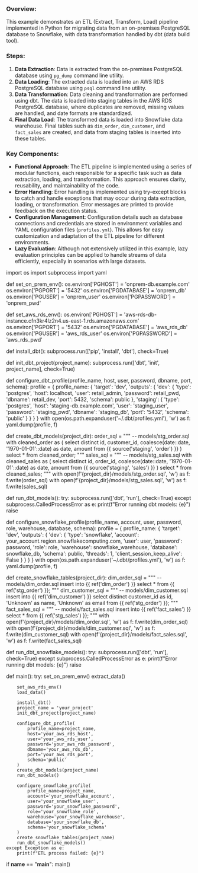 ### Overview:
This example demonstrates an ETL (Extract, Transform, Load) pipeline implemented in Python for migrating data from an on-premises PostgreSQL database to Snowflake, with data transformation handled by dbt (data build tool).

### Steps:
1. **Data Extraction**: Data is extracted from the on-premises PostgreSQL database using `pg_dump` command line utility.
2. **Data Loading**: The extracted data is loaded into an AWS RDS PostgreSQL database using `psql` command line utility.
3. **Data Transformation**: Data cleaning and transformation are performed using dbt. The data is loaded into staging tables in the AWS RDS PostgreSQL database, where duplicates are removed, missing values are handled, and date formats are standardized.
4. **Final Data Load**: The transformed data is loaded into Snowflake data warehouse. Final tables such as `dim_order`, `dim_customer`, and `fact_sales` are created, and data from staging tables is inserted into these tables.

### Key Components:
- **Functional Approach**: The ETL pipeline is implemented using a series of modular functions, each responsible for a specific task such as data extraction, loading, and transformation. This approach ensures clarity, reusability, and maintainability of the code.
- **Error Handling**: Error handling is implemented using try-except blocks to catch and handle exceptions that may occur during data extraction, loading, or transformation. Error messages are printed to provide feedback on the execution status.
- **Configuration Management**: Configuration details such as database connections and credentials are stored in environment variables and YAML configuration files (`profiles.yml`). This allows for easy customization and adaptation of the ETL pipeline for different environments.
- **Lazy Evaluation**: Although not extensively utilized in this example, lazy evaluation principles can be applied to handle streams of data efficiently, especially in scenarios with large datasets.

import os
import subprocess
import yaml

def set_on_prem_env():
    os.environ['PGHOST'] = 'onprem-db.example.com'
    os.environ['PGPORT'] = '5432'
    os.environ['PGDATABASE'] = 'onprem_db'
    os.environ['PGUSER'] = 'onprem_user'
    os.environ['PGPASSWORD'] = 'onprem_pwd'

def set_aws_rds_env():
    os.environ['PGHOST'] = 'aws-rds-db-instance.cfn3kr4lz2n4.us-east-1.rds.amazonaws.com'
    os.environ['PGPORT'] = '5432'
    os.environ['PGDATABASE'] = 'aws_rds_db'
    os.environ['PGUSER'] = 'aws_rds_user'
    os.environ['PGPASSWORD'] = 'aws_rds_pwd'

def install_dbt():
    subprocess.run(['pip', 'install', 'dbt'], check=True)

def init_dbt_project(project_name):
    subprocess.run(['dbt', 'init', project_name], check=True)

def configure_dbt_profile(profile_name, host, user, password, dbname, port, schema):
    profile = {
        profile_name: {
            'target': 'dev',
            'outputs': {
                'dev': {
                    'type': 'postgres',
                    'host': localhost,
                    'user': retail_admin,
                    'password': retail_pwd,
                    'dbname': retail_dev,
                    'port': 5432,
                    'schema': public
                },
                'staging': {
                    'type': 'postgres',
                    'host': 'staging-db.example.com',
                    'user': 'staging_user',
                    'password': 'staging_pwd',
                    'dbname': 'staging_db',
                    'port': '5432',
                    'schema': 'public'
                }
            }
        }
    }
    with open(os.path.expanduser('~/.dbt/profiles.yml'), 'w') as f:
        yaml.dump(profile, f)

def create_dbt_models(project_dir):
    order_sql = """
    -- models/stg_order.sql
    with cleaned_order as (
        select distinct
            id,
            customer_id,
            coalesce(date::date, '1970-01-01'::date) as date,
            amount
        from {{ source('staging', 'order') }}
    )
    select * from cleaned_order;
    """
    sales_sql = """
    -- models/stg_sales.sql
    with cleaned_sales as (
        select distinct
            id,
            order_id,
            coalesce(date::date, '1970-01-01'::date) as date,
            amount
        from {{ source('staging', 'sales') }}
    )
    select * from cleaned_sales;
    """
    with open(f'{project_dir}/models/stg_order.sql', 'w') as f:
        f.write(order_sql)
    with open(f'{project_dir}/models/stg_sales.sql', 'w') as f:
        f.write(sales_sql)

def run_dbt_models():
    try:
        subprocess.run(['dbt', 'run'], check=True)
    except subprocess.CalledProcessError as e:
        print(f"Error running dbt models: {e}")
        raise

def configure_snowflake_profile(profile_name, account, user, password, role, warehouse, database, schema):
    profile = {
        profile_name: {
            'target': 'dev',
            'outputs': {
                'dev': {
                    'type': 'snowflake',
                    'account': your_account.region.snowflakecomputing.com,
                    'user': user,
                    'password': password,
                    'role': role,
                    'warehouse': snowflake_warehouse,
                    'database': snowflake_db,
                    'schema': public,
                    'threads': 1,
                    'client_session_keep_alive': False
                }
            }
        }
    }
    with open(os.path.expanduser('~/.dbt/profiles.yml'), 'w') as f:
        yaml.dump(profile, f)

def create_snowflake_tables(project_dir):
    dim_order_sql = """
    -- models/dim_order.sql
    insert into {{ ref('dim_order') }}
    select * from {{ ref('stg_order') }};
    """
    dim_customer_sql = """
    -- models/dim_customer.sql
    insert into {{ ref('dim_customer') }}
    select distinct customer_id as id, 'Unknown' as name, 'Unknown' as email
    from {{ ref('stg_order') }};
    """
    fact_sales_sql = """
    -- models/fact_sales.sql
    insert into {{ ref('fact_sales') }}
    select * from {{ ref('stg_sales') }};
    """
    with open(f'{project_dir}/models/dim_order.sql', 'w') as f:
        f.write(dim_order_sql)
    with open(f'{project_dir}/models/dim_customer.sql', 'w') as f:
        f.write(dim_customer_sql)
    with open(f'{project_dir}/models/fact_sales.sql', 'w') as f:
        f.write(fact_sales_sql)

def run_dbt_snowflake_models():
    try:
        subprocess.run(['dbt', 'run'], check=True)
    except subprocess.CalledProcessError as e:
        print(f"Error running dbt models: {e}")
        raise

def main():
    try:
        set_on_prem_env()
        extract_data()

        set_aws_rds_env()
        load_data()
        
        install_dbt()
        project_name = 'your_project'
        init_dbt_project(project_name)
        
        configure_dbt_profile(
            profile_name=project_name,
            host='your_aws_rds_host',
            user='your_aws_rds_user',
            password='your_aws_rds_password',
            dbname='your_aws_rds_db',
            port='your_aws_rds_port',
            schema='public'
        )
        create_dbt_models(project_name)
        run_dbt_models()
        
        configure_snowflake_profile(
            profile_name=project_name,
            account='your_snowflake_account',
            user='your_snowflake_user',
            password='your_snowflake_password',
            role='your_snowflake_role',
            warehouse='your_snowflake_warehouse',
            database='your_snowflake_db',
            schema='your_snowflake_schema'
        )
        create_snowflake_tables(project_name)
        run_dbt_snowflake_models()
    except Exception as e:
        print(f"ETL process failed: {e}")

if __name__ == "__main__":
    main()
